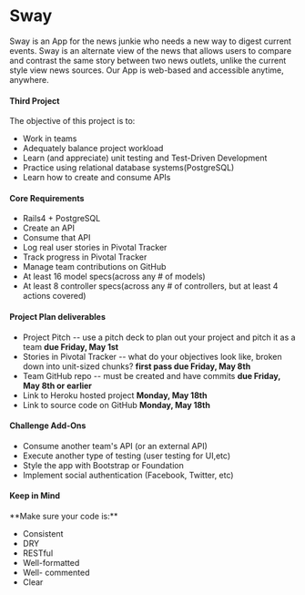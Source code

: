 # Sway

Sway is an App for the news junkie who needs a new way to digest current events. Sway is an alternate view of the news that allows users to compare and contrast the same story between two news outlets, unlike the current style view news sources. Our App is web-based and accessible anytime, anywhere. 

<h4>Third Project </h4>

The objective of this project is to:

*	Work in teams  
*	Adequately balance project workload
*	Learn (and appreciate) unit testing and Test-Driven Development
*	Practice using relational database systems(PostgreSQL)
*	Learn how to create and consume APIs

<h4>Core Requirements </h4>

*	Rails4 + PostgreSQL	
*	Create an API
*	Consume that API
*	Log real user stories in Pivotal Tracker
*	Track progress in Pivotal Tracker
*	Manage team contributions on GitHub
*	At least 16 model specs(across any # of models) 
*	At least 8 controller specs(across any # of controllers, but at least 4 actions covered)

<h4> Project Plan deliverables</h4>

*	Project Pitch -- use a pitch deck to plan out your project and pitch it as a team **due Friday, May 1st**
*	Stories in Pivotal Tracker -- what do your objectives look like, broken down into unit-sized chunks? **first pass due Friday, May 8th**
*	Team GitHub repo -- must be created and have commits **due Friday, May 8th or earlier**
*	Link to Heroku hosted project **Monday, May 18th**
*	Link to source code on GitHub **Monday, May 18th**

<h4>Challenge Add-Ons</h4>

*	Consume another team's API (or an external API)
*	Execute another type of testing (user testing for UI,etc)
*	Style the app with Bootstrap or Foundation
*	Implement social authentication (Facebook, Twitter, etc)

<h4>Keep in Mind</h4>
**Make sure your code is:**

*	Consistent
*	DRY
*	RESTful
*	Well-formatted
*	Well- commented
*	Clear
